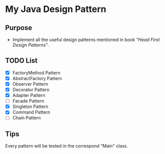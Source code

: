 # My Java Design Pattern
## Purpose
* Implement all the useful design patterns mentioned in book *"Head First Design Patterns"*.

## TODO List
- [x] FactoryMethod Pattern
- [x] AbstractFactory Pattern
- [x] Observer Pattern
- [x] Decorator Pattern
- [x] Adapter Pattern
- [ ] Facade Pattern
- [x] Singleton Pattern
- [x] Command Pattern
- [ ] Chain Pattern

## Tips
Every pattern will be tested in the correspond "Main" class.


 


